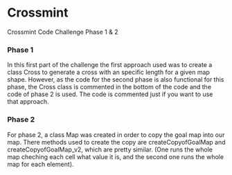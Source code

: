 # Crossmint
Crossmint Code Challenge Phase 1 &amp; 2

### Phase 1 
In this first part of the challenge the first approach used was to create a class Cross to generate a cross with an specific length for a given map shape. However, as the code for the second phase is also functional for this phase, the Cross class is commented in the bottom of the code and the code of phase 2 is used.  The code is commented just if you want to use that approach. 


### Phase 2
For phase 2, a class Map was created in order to copy the goal map into our map. There methods used to create the copy are createCopyofGoalMap and createCopyofGoalMap_v2, which are pretty similar. (One runs the whole map cheching each cell what value it is, and the second one runs the whole map for each element).
